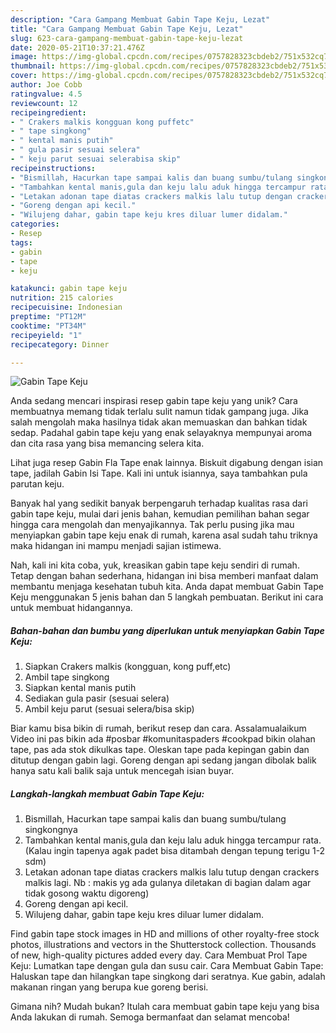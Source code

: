 ```yaml
---
description: "Cara Gampang Membuat Gabin Tape Keju, Lezat"
title: "Cara Gampang Membuat Gabin Tape Keju, Lezat"
slug: 623-cara-gampang-membuat-gabin-tape-keju-lezat
date: 2020-05-21T10:37:21.476Z
image: https://img-global.cpcdn.com/recipes/0757828323cbdeb2/751x532cq70/gabin-tape-keju-foto-resep-utama.jpg
thumbnail: https://img-global.cpcdn.com/recipes/0757828323cbdeb2/751x532cq70/gabin-tape-keju-foto-resep-utama.jpg
cover: https://img-global.cpcdn.com/recipes/0757828323cbdeb2/751x532cq70/gabin-tape-keju-foto-resep-utama.jpg
author: Joe Cobb
ratingvalue: 4.5
reviewcount: 12
recipeingredient:
- " Crakers malkis kongguan kong puffetc"
- " tape singkong"
- " kental manis putih"
- " gula pasir sesuai selera"
- " keju parut sesuai selerabisa skip"
recipeinstructions:
- "Bismillah, Hacurkan tape sampai kalis dan buang sumbu/tulang singkongnya"
- "Tambahkan kental manis,gula dan keju lalu aduk hingga tercampur rata. (Kalau ingin tapenya agak padet bisa ditambah dengan tepung terigu 1-2 sdm)"
- "Letakan adonan tape diatas crackers malkis lalu tutup dengan crackers malkis lagi. Nb : makis yg ada gulanya diletakan di bagian dalam agar tidak gosong waktu digoreng)"
- "Goreng dengan api kecil."
- "Wilujeng dahar, gabin tape keju kres diluar lumer didalam."
categories:
- Resep
tags:
- gabin
- tape
- keju

katakunci: gabin tape keju 
nutrition: 215 calories
recipecuisine: Indonesian
preptime: "PT12M"
cooktime: "PT34M"
recipeyield: "1"
recipecategory: Dinner

---
```



![Gabin Tape Keju](https://img-global.cpcdn.com/recipes/0757828323cbdeb2/751x532cq70/gabin-tape-keju-foto-resep-utama.jpg)

Anda sedang mencari inspirasi resep gabin tape keju yang unik? Cara membuatnya memang tidak terlalu sulit namun tidak gampang juga. Jika salah mengolah maka hasilnya tidak akan memuaskan dan bahkan tidak sedap. Padahal gabin tape keju yang enak selayaknya mempunyai aroma dan cita rasa yang bisa memancing selera kita.

Lihat juga resep Gabin Fla Tape enak lainnya. Biskuit digabung dengan isian tape, jadilah Gabin Isi Tape. Kali ini untuk isiannya, saya tambahkan pula parutan keju.

Banyak hal yang sedikit banyak berpengaruh terhadap kualitas rasa dari gabin tape keju, mulai dari jenis bahan, kemudian pemilihan bahan segar hingga cara mengolah dan menyajikannya. Tak perlu pusing jika mau menyiapkan gabin tape keju enak di rumah, karena asal sudah tahu triknya maka hidangan ini mampu menjadi sajian istimewa.


Nah, kali ini kita coba, yuk, kreasikan gabin tape keju sendiri di rumah. Tetap dengan bahan sederhana, hidangan ini bisa memberi manfaat dalam membantu menjaga kesehatan tubuh kita. Anda dapat membuat Gabin Tape Keju menggunakan 5 jenis bahan dan 5 langkah pembuatan. Berikut ini cara untuk membuat hidangannya.

<!--inarticleads1-->

##### Bahan-bahan dan bumbu yang diperlukan untuk menyiapkan Gabin Tape Keju:

1. Siapkan  Crakers malkis (kongguan, kong puff,etc)
1. Ambil  tape singkong
1. Siapkan  kental manis putih
1. Sediakan  gula pasir (sesuai selera)
1. Ambil  keju parut (sesuai selera/bisa skip)


Biar kamu bisa bikin di rumah, berikut resep dan cara. Assalamualaikum Video ini pas bikin ada #posbar #komunitaspaders #cookpad bikin olahan tape, pas ada stok dikulkas tape. Oleskan tape pada kepingan gabin dan ditutup dengan gabin lagi. Goreng dengan api sedang jangan dibolak balik hanya satu kali balik saja untuk mencegah isian buyar. 

<!--inarticleads2-->

##### Langkah-langkah membuat Gabin Tape Keju:

1. Bismillah, Hacurkan tape sampai kalis dan buang sumbu/tulang singkongnya
1. Tambahkan kental manis,gula dan keju lalu aduk hingga tercampur rata. (Kalau ingin tapenya agak padet bisa ditambah dengan tepung terigu 1-2 sdm)
1. Letakan adonan tape diatas crackers malkis lalu tutup dengan crackers malkis lagi. Nb : makis yg ada gulanya diletakan di bagian dalam agar tidak gosong waktu digoreng)
1. Goreng dengan api kecil.
1. Wilujeng dahar, gabin tape keju kres diluar lumer didalam.


Find gabin tape stock images in HD and millions of other royalty-free stock photos, illustrations and vectors in the Shutterstock collection. Thousands of new, high-quality pictures added every day. Cara Membuat Prol Tape Keju: Lumatkan tape dengan gula dan susu cair. Cara Membuat Gabin Tape: Haluskan tape dan hilangkan tape singkong dari seratnya. Kue gabin, adalah makanan ringan yang berupa kue goreng berisi. 

Gimana nih? Mudah bukan? Itulah cara membuat gabin tape keju yang bisa Anda lakukan di rumah. Semoga bermanfaat dan selamat mencoba!
